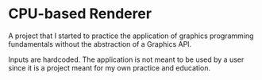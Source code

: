 # CPU-based Renderer

A project that I started to practice the application of graphics programming fundamentals without the abstraction of a Graphics API.

Inputs are hardcoded. The application is not meant to be used by a user since it is a project meant for my own practice and education.
